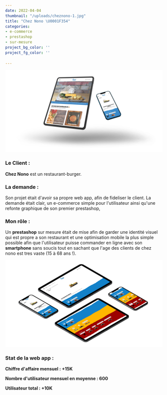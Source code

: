 ```yaml
---
date: 2022-04-04
thumbnail: "/uploads/cheznono-1.jpg"
title: "Chez Nono \U0001F354"
categories:
- e-commerce
- prestashop
- sur-mesure
project_bg_color: ''
project_fg_color: ''

---
```

![](/uploads/cheznono-1.jpg)

### Le Client :

**Chez Nono** est un restaurant-burger.

### La demande :

Son projet était d'avoir sa propre web app, afin de fideliser le client. La demande était clair, un e-commerce simple pour l'utilisateur ainsi qu'une refonte graphique de son premier prestashop,

### Mon rôle :

Un **prestashop** sur mesure était de mise afin de garder une identité visuel qui est propre a son restaurant et une optimisation mobile la plus simple possible afin que l'utilisateur puisse commander en ligne avec son **smartphone** sans soucis tout en sachant que l'age des clients de chez nono est tres vaste (15 à 68 ans !).

![](/uploads/nono2-2.jpg)

### Stat de la web app :

**Chiffre d'affaire mensuel : +15K**

**Nombre d'utilisateur mensuel en moyenne : 600**

**Utilisateur total : +10K**